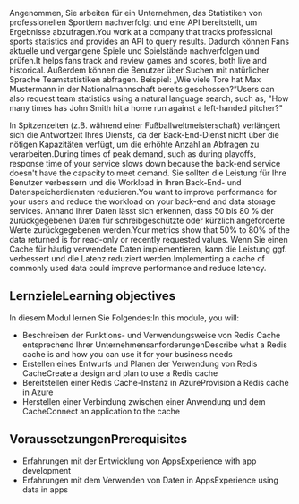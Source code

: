 <span data-ttu-id="e4bcb-101">Angenommen, Sie arbeiten für ein Unternehmen, das Statistiken von professionellen Sportlern nachverfolgt und eine API bereitstellt, um Ergebnisse abzufragen.</span><span class="sxs-lookup"><span data-stu-id="e4bcb-101">You work at a company that tracks professional sports statistics and provides an API to query results.</span></span> <span data-ttu-id="e4bcb-102">Dadurch können Fans aktuelle und vergangene Spiele und Spielstände nachverfolgen und prüfen.</span><span class="sxs-lookup"><span data-stu-id="e4bcb-102">It helps fans track and review games and scores, both live and historical.</span></span> <span data-ttu-id="e4bcb-103">Außerdem können die Benutzer über Suchen mit natürlicher Sprache Teamstatistiken abfragen. Beispiel: „Wie viele Tore hat Max Mustermann in der Nationalmannschaft bereits geschossen?“</span><span class="sxs-lookup"><span data-stu-id="e4bcb-103">Users can also request team statistics using a natural language search, such as, "How many times has John Smith hit a home run against a left-handed pitcher?"</span></span>

<span data-ttu-id="e4bcb-104">In Spitzenzeiten (z.B. während einer Fußballweltmeisterschaft) verlängert sich die Antwortzeit Ihres Diensts, da der Back-End-Dienst nicht über die nötigen Kapazitäten verfügt, um die erhöhte Anzahl an Abfragen zu verarbeiten.</span><span class="sxs-lookup"><span data-stu-id="e4bcb-104">During times of peak demand, such as during playoffs, response time of your service slows down because the back-end service doesn't have the capacity to meet demand.</span></span> <span data-ttu-id="e4bcb-105">Sie sollten die Leistung für Ihre Benutzer verbessern und die Workload in Ihren Back-End- und Datenspeicherdiensten reduzieren.</span><span class="sxs-lookup"><span data-stu-id="e4bcb-105">You want to improve performance for your users and reduce the workload on your back-end and data storage services.</span></span> <span data-ttu-id="e4bcb-106">Anhand Ihrer Daten lässt sich erkennen, dass 50 bis 80 % der zurückgegebenen Daten für schreibgeschützte oder kürzlich angeforderte Werte zurückgegebenen werden.</span><span class="sxs-lookup"><span data-stu-id="e4bcb-106">Your metrics show that 50% to 80% of the data returned is for read-only or recently requested values.</span></span> <span data-ttu-id="e4bcb-107">Wenn Sie einen Cache für häufig verwendete Daten implementieren, kann die Leistung ggf. verbessert und die Latenz reduziert werden.</span><span class="sxs-lookup"><span data-stu-id="e4bcb-107">Implementing a cache of commonly used data could improve performance and reduce latency.</span></span>

## <a name="learning-objectives"></a><span data-ttu-id="e4bcb-108">Lernziele</span><span class="sxs-lookup"><span data-stu-id="e4bcb-108">Learning objectives</span></span>

<span data-ttu-id="e4bcb-109">In diesem Modul lernen Sie Folgendes:</span><span class="sxs-lookup"><span data-stu-id="e4bcb-109">In this module, you will:</span></span>

- <span data-ttu-id="e4bcb-110">Beschreiben der Funktions- und Verwendungsweise von Redis Cache entsprechend Ihrer Unternehmensanforderungen</span><span class="sxs-lookup"><span data-stu-id="e4bcb-110">Describe what a Redis cache is and how you can use it for your business needs</span></span>
- <span data-ttu-id="e4bcb-111">Erstellen eines Entwurfs und Planen der Verwendung von Redis Cache</span><span class="sxs-lookup"><span data-stu-id="e4bcb-111">Create a design and plan to use a Redis cache</span></span>
- <span data-ttu-id="e4bcb-112">Bereitstellen einer Redis Cache-Instanz in Azure</span><span class="sxs-lookup"><span data-stu-id="e4bcb-112">Provision a Redis cache in Azure</span></span>
- <span data-ttu-id="e4bcb-113">Herstellen einer Verbindung zwischen einer Anwendung und dem Cache</span><span class="sxs-lookup"><span data-stu-id="e4bcb-113">Connect an application to the cache</span></span>

## <a name="prerequisites"></a><span data-ttu-id="e4bcb-114">Voraussetzungen</span><span class="sxs-lookup"><span data-stu-id="e4bcb-114">Prerequisites</span></span>

- <span data-ttu-id="e4bcb-115">Erfahrungen mit der Entwicklung von Apps</span><span class="sxs-lookup"><span data-stu-id="e4bcb-115">Experience with app development</span></span>
- <span data-ttu-id="e4bcb-116">Erfahrungen mit dem Verwenden von Daten in Apps</span><span class="sxs-lookup"><span data-stu-id="e4bcb-116">Experience using data in apps</span></span>
